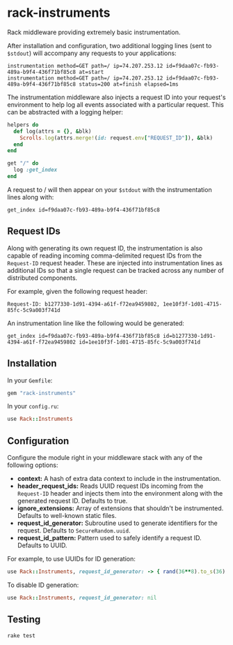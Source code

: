 rack-instruments
================

Rack middleware providing extremely basic instrumentation.

After installation and configuration, two additional logging lines (sent to `$stdout`) will accompany any requests to your applications:

    instrumentation method=GET path=/ ip=74.207.253.12 id=f9daa07c-fb93-489a-b9f4-436f71bf85c8 at=start
    instrumentation method=GET path=/ ip=74.207.253.12 id=f9daa07c-fb93-489a-b9f4-436f71bf85c8 status=200 at=finish elapsed=1ms

The instrumentation middleware also injects a request ID into your request's environment to help log all events associated with a particular request. This can be abstracted with a logging helper:

``` ruby
helpers do
  def log(attrs = {}, &blk)
    Scrolls.log(attrs.merge!(id: request.env["REQUEST_ID"]), &blk)
  end
end

get "/" do
  log :get_index
end
```

A request to / will then appear on your `$stdout` with the instrumentation lines along with:

    get_index id=f9daa07c-fb93-489a-b9f4-436f71bf85c8

Request IDs
-----------

Along with generating its own request ID, the instrumentation is also capable of reading incoming comma-delimited request IDs from the `Request-ID` request header. These are injected into instrumentation lines as additional IDs so that a single request can be tracked across any number of distributed components.

For example, given the following request header:

```
Request-ID: b1277330-1d91-4394-a61f-f72ea9459802, 1ee10f3f-1d01-4715-85fc-5c9a003f741d
```

An instrumentation line like the following would be generated:

```
get_index id=f9daa07c-fb93-489a-b9f4-436f71bf85c8 id=b1277330-1d91-4394-a61f-f72ea9459802 id=1ee10f3f-1d01-4715-85fc-5c9a003f741d
```

Installation
------------

In your `Gemfile`:

``` ruby
gem "rack-instruments"
```

In your `config.ru`:

``` ruby
use Rack::Instruments
```

Configuration
-------------

Configure the module right in your middleware stack with any of the following options:

* **context:** A hash of extra data context to include in the instrumentation.
* **header_request_ids:** Reads UUID request IDs incoming from the `Request-ID` header and injects them into the environment along with the generated request ID. Defaults to true.
* **ignore_extensions:** Array of extensions that shouldn't be instrumented. Defaults to well-known static files.
* **request_id_generator:** Subroutine used to generate identifiers for the request. Defaults to `SecureRandom.uuid`.
* **request_id_pattern:** Pattern used to safely identify a request ID. Defaults to UUID.

For example, to use UUIDs for ID generation:

``` ruby
use Rack::Instruments, request_id_generator: -> { rand(36**8).to_s(36) }
```

To disable ID generation:

``` ruby
use Rack::Instruments, request_id_generator: nil
```

Testing
-------

    rake test
